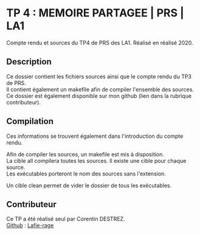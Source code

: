 # TP 4 : MEMOIRE PARTAGEE | PRS | LA1

Compte rendu et sources du TP4 de PRS des LA1. Réalisé en réalisé 2020.

## Description

Ce dossier contient les fichiers sources ainsi que le compte rendu du TP3 de PRS.  
Il contient également un makefile afin de compiler l'ensemble des sources.  
Ce dossier est également disponible sur mon github (lien dans la rubrique contributeur).

## Compilation

Ces informations se trouvent également dans l'introduction du compte rendu.

Afin de compiler les sources, un makefile est mis à disposition.  
La cible all compilera toutes les sources. Il existe une cible pour chaque source.  
Les exécutables porteront le nom des sources sans l'extension.  

Un cible clean permet de vider le dossier de tous les exécutables.

## Contributeur

Ce TP a été réalisé seul par Corentin DESTREZ.  
[Github](https://github.com/Lafie-rage/PRS-LA1/tree/master/TP4) : [Lafie-rage](https://github.com/Lafie-rage)
